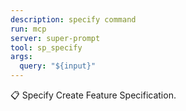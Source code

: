 ```yaml
---
description: specify command
run: mcp
server: super-prompt
tool: sp_specify
args:
  query: "${input}"
---
```


📋 Specify
Create Feature Specification.
